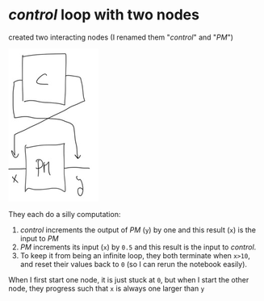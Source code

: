  # *control* loop with two nodes
 
 created two interacting nodes (I renamed them "*control*" and "*PM*")

![](schematic.png)

 They each do a silly computation:

 1. *control* increments the output of *PM* (``y``) by one and this result (``x``) is the input to *PM* 
 2. *PM* increments its input (``x``) by ``0.5`` and this result is the input to *control*.
 3. To keep it from being an infinite loop, they both terminate when ``x>10``, and reset their values back to ``0`` (so I can rerun the notebook easily).

When I first start one node, it is just stuck at ``0``, but when I start the other node, they progress such that ``x`` is always one larger than ``y``
   